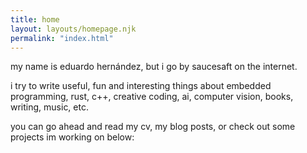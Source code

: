 ```yaml
---
title: home
layout: layouts/homepage.njk
permalink: "index.html"
---
```

my name is eduardo hernández, but i go by saucesaft on the internet.

i try to write useful, fun and interesting things about embedded programming, rust, c++, creative coding, ai, computer vision, books, writing, music, etc.

you can go ahead and read my cv, my blog posts, or check out some projects im working on below: